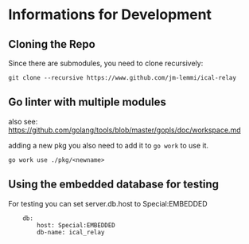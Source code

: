 # Informations for Development

## Cloning the Repo

Since there are submodules, you need to clone recursively:

```
git clone --recursive https://www.github.com/jm-lemmi/ical-relay
```

## Go linter with multiple modules

also see: https://github.com/golang/tools/blob/master/gopls/doc/workspace.md

adding a new pkg you also need to add it to `go work` to use it.

```
go work use ./pkg/<newname>
```

## Using the embedded database for testing

For testing you can set server.db.host to Special:EMBEDDED
```
    db:
        host: Special:EMBEDDED
        db-name: ical_relay
```